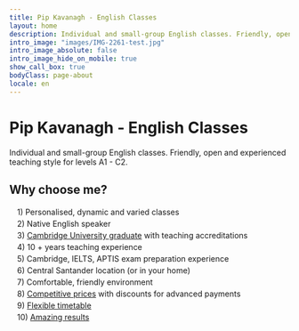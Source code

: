 ```yaml
---
title: Pip Kavanagh - English Classes
layout: home
description: Individual and small-group English classes. Friendly, open and professional teaching style for levels A1 - C2.
intro_image: "images/IMG-2261-test.jpg"
intro_image_absolute: false
intro_image_hide_on_mobile: true
show_call_box: true
bodyClass: page-about
locale: en
---
```



# Pip Kavanagh - English Classes

Individual and small-group English classes. Friendly, open and experienced teaching style for levels A1 - C2.

## Why choose me?
<div style="margin-left: 1em; line-height: 1.5">
1)  Personalised, dynamic and varied classes<br>
2) Native English speaker<br>
3) <a href="/about/">Cambridge University graduate</a> with teaching accreditations<br>
4) 10 + years teaching experience <br>
5) Cambridge, IELTS, APTIS exam preparation experience <br>
6) Central Santander location (or in your home)<br>
7) Comfortable, friendly environment<br>
8) <a href="/prices/">Competitive prices</a> with discounts for advanced payments <br>
9) <a href="/contact/">Flexible timetable</a> <br>
10) <a href="/testimonials/">Amazing results</a>  <br>

</div>